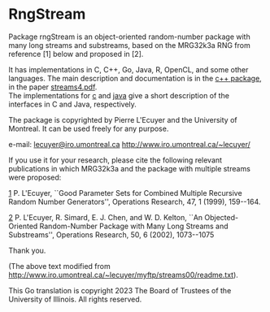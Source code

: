 # RngStream


Package rngStream is an object-oriented random-number package
with many long streams and substreams, based on the
MRG32k3a RNG from reference [1] below and proposed in [2].

It has implementations in C, C++, Go, Java, R, OpenCL, and some other
languages.  The main description and documentation is in the
[c++ package](http://www.iro.umontreal.ca/~lecuyer/myftp/streams00/c++/),
in the paper
[streams4.pdf](http://www.iro.umontreal.ca/~lecuyer/myftp/streams00/c++/streams4.pdf).  
The implementations for
[c](http://www.iro.umontreal.ca/~lecuyer/myftp/streams00/c/) and
[java](http://www.iro.umontreal.ca/~lecuyer/myftp/streams00/java/)
give a short description of the interfaces in C and Java, respectively.

The package is copyrighted by Pierre L'Ecuyer and the University of Montreal.
It can be used freely for any purpose.  

e-mail:  lecuyer@iro.umontreal.ca
http://www.iro.umontreal.ca/~lecuyer/

If you use it for your research, please cite the following relevant publications in which MRG32k3a 
and the package with multiple streams were proposed:

[1](https://www-labs.iro.umontreal.ca/~lecuyer/myftp/papers/opres-combmrg2-1999.pdf)
P. L'Ecuyer,
``Good Parameter Sets for Combined Multiple Recursive Random
Number Generators'', Operations Research, 47, 1 (1999), 159--164.

[2](https://www-labs.iro.umontreal.ca/~lecuyer/myftp/papers/streams00.pdf) P. L'Ecuyer, R. Simard, E. J. Chen, and W. D. Kelton, 
``An Objected-Oriented Random-Number Package with Many Long Streams
and Substreams'',
Operations Research, 50, 6 (2002), 1073--1075

Thank you.

(The above text modified from http://www.iro.umontreal.ca/~lecuyer/myftp/streams00/readme.txt).

This Go translation is copyright 2023 The Board of Trustees of the
University of Illinois. All rights reserved.
